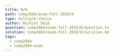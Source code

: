 ```yaml
---
title: N/A
path: comp2804/exam-fall-2018/6
type: multiple-choice
author: Michiel Smid
question: comp2804/exam-fall-2018/6/question.ts
solution: comp2804/exam-fall-2018/6/solution.md
tags:
  - comp2804
  - comp2804-exam
---
```

